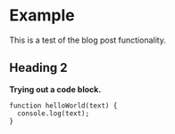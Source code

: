 # Example 

This is a test of the blog post functionality.

## Heading 2

__Trying out a code block.__

```
function helloWorld(text) {
  console.log(text);
}
```
